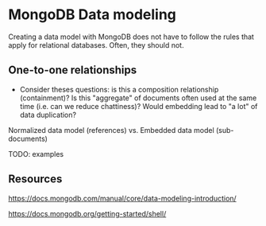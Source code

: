 # MongoDB Data modeling

<!-- slide-front-matter class: center, middle -->

Creating a data model with MongoDB does not have to follow the rules that apply for relational databases. Often, they should not.



## One-to-one relationships

* Consider theses questions: is this a composition relationship (containment)? Is this "aggregate" of documents often used at the same time (i.e. can we reduce chattiness)? Would embedding lead to "a lot" of data duplication?

Normalized data model (references) vs. Embedded data model (sub-documents)

TODO: examples



## Resources

https://docs.mongodb.com/manual/core/data-modeling-introduction/

https://docs.mongodb.org/getting-started/shell/
